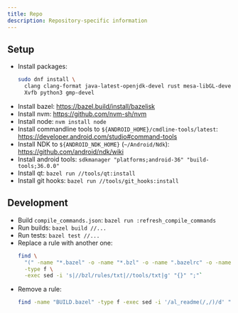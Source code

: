 ```yaml
---
title: Repo
description: Repository-specific information
---
```


## Setup

- Install packages:
  ```sh
  sudo dnf install \
    clang clang-format java-latest-openjdk-devel rust mesa-libGL-devel go \
    Xvfb python3 gmp-devel
  ```
- Install bazel: https://bazel.build/install/bazelisk
- Install nvm: https://github.com/nvm-sh/nvm
- Install node: `nvm install node`
- Install commandline tools to `${ANDROID_HOME}/cmdline-tools/latest`: https://developer.android.com/studio#command-tools
- Install NDK to `${ANDROID_NDK_HOME}` (`~/Android/Ndk`): https://github.com/android/ndk/wiki
- Install android tools: `sdkmanager "platforms;android-36" "build-tools;36.0.0"`
- Install qt: `bazel run //tools/qt:install`
- Install git hooks: `bazel run //tools/git_hooks:install`

## Development

- Build `compile_commands.json`: `bazel run :refresh_compile_commands`
- Run builds: `bazel build //...`
- Run tests: `bazel test //...`
- Replace a rule with another one:
  ```sh
  find \
    "(" -name "*.bazel" -o -name "*.bzl" -o -name ".bazelrc" -o -name "*.md" ")" \
    -type f \
    -exec sed -i 's|//bzl/rules/txt|//tools/txt|g' "{}" ";"`
  ```
- Remove a rule:
  ```sh
  find -name "BUILD.bazel" -type f -exec sed -i '/al_readme(/,/)/d' "{}" ";"
  ```
